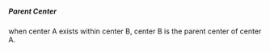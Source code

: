 ##### Parent Center
when center A exists within center B, center B is the parent center of center A. 